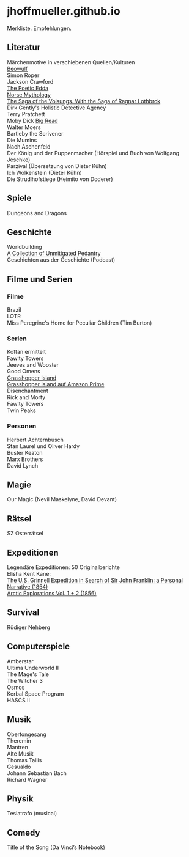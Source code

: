 # jhoffmueller.github.io
Merkliste. Empfehlungen.
## Literatur
Märchenmotive in verschiebenen Quellen/Kulturen  
[Beowulf](https://youtu.be/4IJqbMLg4D0?si=Bt-mveq96Jyu-3pc)  
Simon Roper  
Jackson Crawford  
[The Poetic Edda](https://www.audible.de/pd/The-Poetic-Edda-Hoerbuch/1982597550?action_code=ASSGB149080119000H&share_location=pdp)  
[Norse Mythology](https://www.audible.de/pd/Norse-Mythology-Hoerbuch/B09M94G8B2?action_code=ASSGB149080119000H&share_location=pdp)  
[The Saga of the Volsungs. With the Saga of Ragnar Lothbrok](https://www.audible.de/pd/The-Saga-of-the-Volsungs-Hoerbuch/B07L3ZP1VV?action_code=ASSGB149080119000H&share_location=pdp)  
Dirk Gently's Holistic Detective Agency  
Terry Pratchett  
Moby Dick [Big Read](https://www.mobydickbigread.com/)  
Walter Moers  
Bartleby the Scrivener  
Die Mumins  
Nach Aschenfeld  
Der König und der Puppenmacher (Hörspiel und Buch von Wolfgang Jeschke)  
Parzival (Übersetzung von Dieter Kühn)  
Ich Wolkenstein (Dieter Kühn)  
Die Strudlhofstiege (Heimito von Doderer)  
## Spiele
Dungeons and Dragons  
## Geschichte
Worldbuilding  
[A Collection of Unmitigated Pedantry](https://acoup.blog/)    
Geschichten aus der Geschichte (Podcast)  
## Filme und Serien
### Filme
Brazil  
LOTR  
Miss Peregrine's Home for Peculiar Children (Tim Burton)  

### Serien
Kottan ermittelt  
Fawlty Towers  
Jeeves and Wooster  
Good Omens  
[Grasshopper Island](https://www.youtube.com/playlist?list=PL3BdSW4T2E1ao5caXVAT5u9tK3OuaONO2)  
[Grasshopper Island auf Amazon Prime](https://www.amazon.de/Die-Grash%C3%BCpferinsel/dp/B01GSS32MA/ref=tmm_aiv_title_0?_encoding=UTF8&qid=&sr=)  
Disenchantment  
Rick and Morty  
Fawlty Towers  
Twin Peaks  

### Personen
Herbert Achternbusch  
Stan Laurel und Oliver Hardy  
Buster Keaton  
Marx Brothers  
David Lynch
## Magie
Our Magic (Nevil Maskelyne, David Devant)  
## Rätsel
SZ Osterrätsel  
## Expeditionen
Legendäre Expeditionen: 50 Originalberichte  
Elisha Kent Kane:  
[The U.S. Grinnell Expedition in Search of Sir John Franklin: a Personal Narrative (1854)](https://www.loc.gov/item/03004047)  
[Arctic Explorations Vol. 1 + 2 (1856)](https://www.loc.gov/item/04019331/)  
## Survival
Rüdiger Nehberg  

## Computerspiele
Amberstar  
Ultima Underworld II  
The Mage's Tale  
The Witcher 3  
Osmos  
Kerbal Space Program  
HASCS II  

## Musik
Obertongesang  
Theremin  
Mantren  
Alte Musik  
Thomas Tallis  
Gesualdo  
Johann Sebastian Bach  
Richard Wagner  
## Physik
Teslatrafo (musical)  

## Comedy
Title of the Song (Da Vinci’s Notebook)  
